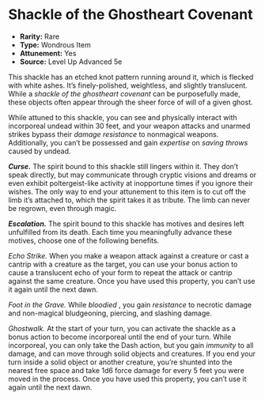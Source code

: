 # Shackle of the Ghostheart Covenant

- **Rarity:** Rare
- **Type:** Wondrous Item
- **Attunement:** Yes
- **Source:** Level Up Advanced 5e

This shackle has an etched knot pattern running around it, which is flecked with white ashes. It’s finely-polished, weightless, and slightly translucent. While a _shackle of the ghostheart covenant_ can be purposefully made, these objects often appear through the sheer force of will of a given ghost.

While attuned to this shackle, you can see and physically interact with incorporeal undead within 30 feet, and your weapon attacks and unarmed strikes bypass their _damage resistance_  to nonmagical weapons. Additionally, you can’t be possessed and gain _expertise_  on _saving throws_  caused by undead.

_**Curse.**_ The spirit bound to this shackle still lingers within it. They don’t speak directly, but may communicate through cryptic visions and dreams or even exhibit poltergeist-like activity at inopportune times if you ignore their wishes. The only way to end your attunement to this item is to cut off the limb it’s attached to, which the spirit takes it as tribute. The limb can never be regrown, even through magic.

**_Escalation._** The spirit bound to this shackle has motives and desires left unfulfilled from its death. Each time you meaningfully advance these motives, choose one of the following benefits.

_Echo Strike._ When you make a weapon attack against a creature or cast a cantrip with a creature as the target, you can use your bonus action to cause a translucent echo of your form to repeat the attack or cantrip against the same creature. Once you have used this property, you can’t use it again until the next dawn.

_Foot in the Grave._ While _bloodied_ , you gain _resistance_  to necrotic damage and non-magical bludgeoning, piercing, and slashing damage.

_Ghostwalk._ At the start of your turn, you can activate the shackle as a bonus action to become incorporeal until the end of your turn. While incorporeal, you can only take the Dash action, but you gain _immunity_  to all damage, and can move through solid objects and creatures. If you end your turn inside a solid object or another creature, you’re shunted into the nearest free space and take 1d6 force damage for every 5 feet you were moved in the process. Once you have used this property, you can’t use it again until the next dawn.
